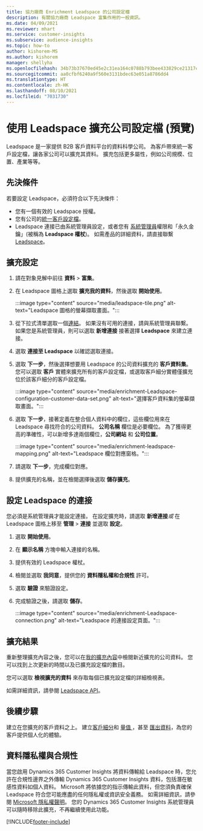 ```yaml
---
title: 協力廠商 Enrichment Leadspace 的公司設定檔
description: 有關協力廠商 Leadspace 富集作用的一般資訊。
ms.date: 04/09/2021
ms.reviewer: mhart
ms.service: customer-insights
ms.subservice: audience-insights
ms.topic: how-to
author: kishorem-MS
ms.author: kishorem
manager: shellyha
ms.openlocfilehash: 34b73b37670ed45e2c31ea164c0788b793bee433829ce21317c83903f3fca1fe
ms.sourcegitcommit: aa0cfbf6240a9f560e3131bdec63e051a8786dd4
ms.translationtype: HT
ms.contentlocale: zh-HK
ms.lasthandoff: 08/10/2021
ms.locfileid: "7031730"
---
```

# <a name="enrichment-of-company-profiles-with-leadspace-preview"></a>使用 Leadspace 擴充公司設定檔 (預覽)

Leadspace 是一家提供 B2B 客戶資料平台的資料科學公司。 為客戶帶來統一客戶設定檔，讓各家公司可以擴充其資料。 擴充包括更多屬性，例如公司規模、位置、產業等等。

## <a name="prerequisites"></a>先決條件

若要設定 Leadspace，必須符合以下先決條件：

- 您有一個有效的 Leadspace 授權。
- 您有公司的[統一客戶設定檔](customer-profiles.md)。
- Leadspace 連接已由系統管理員設定，或者您有 [系統管理員](permissions.md#administrator)權限和「永久金鑰」(被稱為 **Leadspace 權杖**)。 如需產品的詳細資料，請直接聯繫 [Leadspace](https://www.leadspace.com/products/leadspace-on-demand/)。

## <a name="configure-the-enrichment"></a>擴充設定

1. 請在對象見解中前往 **資料** > **富集**。

1. 在 Leadspace 圖格上選取 **擴充我的資料**，然後選取 **開始使用**。

   :::image type="content" source="media/leadspace-tile.png" alt-text="Leadspace 圖格的螢幕擷取畫面。":::

1. 從下拉式清單選取一個[連結](connections.md)。 如果沒有可用的連接，請與系統管理員聯繫。 如果您是系統管理員，則可以選取 **新增連接** 接著選擇 **Leadspace** 來建立連接。 

1. 選取 **連接至 Leadspace** 以確認選取連接。

1. 選取 **下一步**，然後選擇想要用 Leadspace 的公司資料擴充的 **客戶資料集**。 您可以選取 **客戶** 實體來擴充所有的客戶設定檔，或選取客戶細分實體僅擴充位於該客戶細分的客戶設定檔。

    :::image type="content" source="media/enrichment-Leadspace-configuration-customer-data-set.png" alt-text="選擇客戶資料集的螢幕擷取畫面。":::

1. 選取 **下一步**，接著定義在整合個人資料中的欄位，這些欄位用來在 Leadspace 尋找符合的公司資料。 **公司名稱** 欄位是必要欄位。 為了獲得更高的準確性，可以新增多達兩個欄位，**公司網站** 和 **公司位置**。

   :::image type="content" source="media/enrichment-leadspace-mapping.png" alt-text="Leadspace 欄位對應窗格。":::

1. 請選取 **下一步**，完成欄位對應。

1. 提供擴充的名稱，並在檢閱選擇後選取 **儲存擴充**。


## <a name="configure-the-connection-for-leadspace"></a>設定 Leadspace 的連接 

您必須是系統管理員才能設定連接。 在設定擴充時，請選取 **新增連接***或* 在 Leadspace 圖格上移至 **管理** > **連接** 並選取 **設定**。

1. 選取 **開始使用**。 

1. 在 **顯示名稱** 方塊中輸入連接的名稱。

1. 提供有效的 Leadspace 權杖。

1. 檢閱並選取 **我同意**，提供您的 **資料隱私權和合規性** 許可。

1. 選取 **驗證** 來驗證設定。

1. 完成驗證之後，請選取 **儲存**。
   
   :::image type="content" source="media/enrichment-Leadspace-connection.png" alt-text="Leadspace 的連接設定頁面。":::

## <a name="enrichment-results"></a>擴充結果

重新整理擴充內容之後，您可以在[我的擴充內容](enrichment-hub.md)中檢閱新近擴充的公司資料。 您可以找到上次更新的時間以及已擴充設定檔的數目。

您可以選取 **檢視擴充的資料** 來存取每個已擴充設定檔的詳細檢視表。

如需詳細資訊，請參閱 [Leadspace API](https://support.leadspace.com/hc/en-us/sections/201997649-API)。

## <a name="next-steps"></a>後續步驟

建立在您擴充的客戶資料之上。 建立[客戶細分](segments.md)和 [量值 ](measures.md)，甚至 [匯出資料](export-destinations.md)，為您的客戶提供個人化的體驗。

## <a name="data-privacy-and-compliance"></a>資料隱私權與合規性

當您啟用 Dynamics 365 Customer Insights 將資料傳輸給 Leadspace 時，您允許在合規性邊界之外傳輸 Dynamics 365 Customer Insights 資料，包括潛在敏感性資料如個人資料。 Microsoft 將依據您的指示傳輸此資料，但您須負責確保 Leadspace 符合您可能應盡的任何隱私權或資訊安全義務。 如需詳細資訊，請參閱 [Microsoft 隱私權聲明](https://go.microsoft.com/fwlink/?linkid=396732)。
您的 Dynamics 365 Customer Insights 系統管理員可以隨時移除此擴充，不再繼續使用此功能。


[!INCLUDE[footer-include](../includes/footer-banner.md)]
